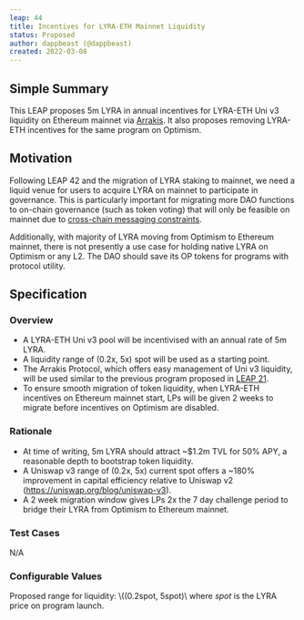 ```yaml
---
leap: 44
title: Incentives for LYRA-ETH Mainnet Liquidity
status: Proposed
author: dappbeast (@dappbeast)
created: 2022-03-08
---
```

## Simple Summary
This LEAP proposes 5m LYRA in annual incentives for LYRA-ETH Uni v3 liquidity on Ethereum mainnet via [Arrakis](https://www.arrakis.finance/). It also proposes removing LYRA-ETH incentives for the same program on Optimism.

## Motivation
Following LEAP 42 and the migration of LYRA staking to mainnet, we need a liquid venue for users to acquire LYRA on mainnet to participate in governance. This is particularly important for migrating more DAO functions to on-chain governance (such as token voting) that will only be feasible on mainnet due to [cross-chain messaging constraints](https://leaps.lyra.finance/leaps/leap-42/#on-chain-governance).

Additionally, with majority of LYRA moving from Optimism to Ethereum mainnet, there is not presently a use case for holding native LYRA on Optimism or any L2. The DAO should save its OP tokens for programs with protocol utility.

## Specification

### Overview
- A LYRA-ETH Uni v3 pool will be incentivised with an annual rate of 5m LYRA.
- A liquidity range of (0.2x, 5x) spot will be used as a starting point.
- The Arrakis Protocol, which offers easy management of Uni v3 liquidity, will be used similar to the previous program proposed in [LEAP 21](https://leaps.lyra.finance/leaps/leap-21).
- To ensure smooth migration of token liquidity, when LYRA-ETH incentives on Ethereum mainnet start, LPs will be given 2 weeks to migrate before incentives on Optimism are disabled.

### Rationale
- At time of writing, 5m LYRA should attract ~$1.2m TVL for 50% APY, a reasonable depth to bootstrap token liquidity.
- A Uniswap v3 range of (0.2x, 5x) current spot offers a ~180% improvement in capital efficiency relative to Uniswap v2 (https://uniswap.org/blog/uniswap-v3).
- A 2 week migration window gives LPs 2x the 7 day challenge period to bridge their LYRA from Optimism to Ethereum mainnet.

### Test Cases
N/A

### Configurable Values
Proposed range for liquidity: \\((0.2spot, 5spot)\\ where _spot_ is the LYRA price on program launch.

